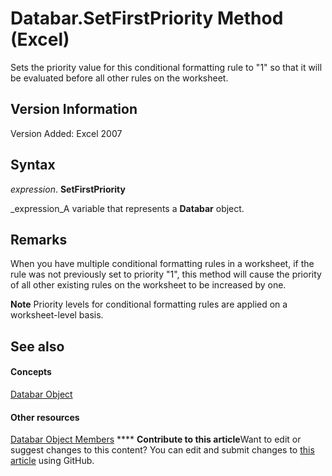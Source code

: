 
# Databar.SetFirstPriority Method (Excel)

Sets the priority value for this conditional formatting rule to "1" so that it will be evaluated before all other rules on the worksheet.


## Version Information

Version Added: Excel 2007 


## Syntax

 _expression_. **SetFirstPriority**

 _expression_A variable that represents a  **Databar** object.


## Remarks

When you have multiple conditional formatting rules in a worksheet, if the rule was not previously set to priority "1", this method will cause the priority of all other existing rules on the worksheet to be increased by one.


**Note**  Priority levels for conditional formatting rules are applied on a worksheet-level basis.


## See also


#### Concepts


 [Databar Object](2684e913-c278-e6be-ba9d-053b6ad58bae.md)
#### Other resources


 [Databar Object Members](137f7e88-bb61-48a3-d2cb-76a8282cd62e.md)
****   **Contribute to this article**Want to edit or suggest changes to this content? You can edit and submit changes to  [this article](https://github.com/jhershey00/VBA_Excel_Test/OpenXMLCon/articles/73ec6aa8-dc0d-7f80-0975-fdf75bd9a0a2.md) using GitHub.

